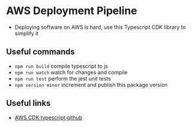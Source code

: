# AWS Deployment Pipeline 
* Deploying software on AWS is hard, use this Typescript CDK library to simplify it

## Useful commands

* `npm run build`   compile typescript to js
* `npm run watch`   watch for changes and compile
* `npm run test`    perform the jest unit tests
* `npm version minor` increment and publish this package version 

## Useful links 
* [AWS CDK typescript github](https://github.com/aws/aws-cdk/tree/main/packages/aws-cdk-lib)
